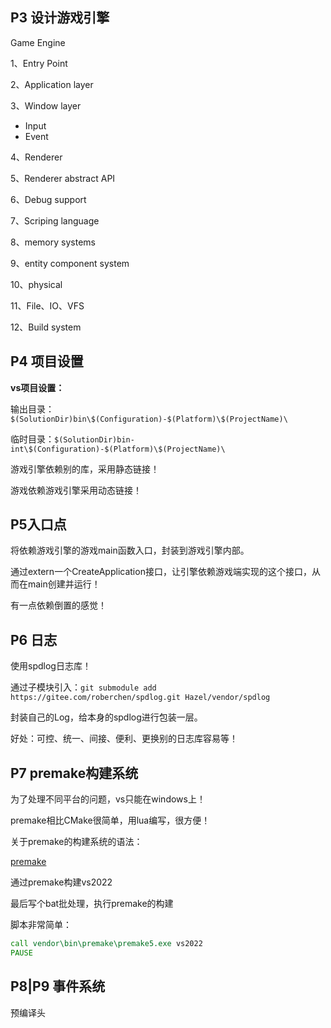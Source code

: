 ## P3 设计游戏引擎

Game Engine

1、Entry Point

2、Application layer

3、Window layer

- Input
- Event

4、Renderer

5、Renderer abstract API

6、Debug support

7、Scriping language

8、memory systems

9、entity component system

10、physical

11、File、IO、VFS

12、Build system



## P4 项目设置

**vs项目设置：**

输出目录：`$(SolutionDir)bin\$(Configuration)-$(Platform)\$(ProjectName)\`

临时目录：`$(SolutionDir)bin-int\$(Configuration)-$(Platform)\$(ProjectName)\`



游戏引擎依赖别的库，采用静态链接！

游戏依赖游戏引擎采用动态链接！





## P5入口点

将依赖游戏引擎的游戏main函数入口，封装到游戏引擎内部。

通过extern一个CreateApplication接口，让引擎依赖游戏端实现的这个接口，从而在main创建并运行！

有一点依赖倒置的感觉！



## P6 日志

使用spdlog日志库！

通过子模块引入：`git submodule add https://gitee.com/roberchen/spdlog.git Hazel/vendor/spdlog`

封装自己的Log，给本身的spdlog进行包装一层。

好处：可控、统一、间接、便利、更换别的日志库容易等！



## P7 premake构建系统

为了处理不同平台的问题，vs只能在windows上！

premake相比CMake很简单，用lua编写，很方便！

关于premake的构建系统的语法：

[premake](https://premake.github.io/docs/What-Is-Premake)



通过premake构建vs2022

最后写个bat批处理，执行premake的构建

脚本非常简单：

```bat
call vendor\bin\premake\premake5.exe vs2022
PAUSE
```



## P8|P9 事件系统

预编译头

























